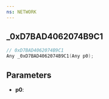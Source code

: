 ```yaml
---
ns: NETWORK
---
```

## _0xD7BAD4062074B9C1

```c
// 0xD7BAD4062074B9C1
Any _0xD7BAD4062074B9C1(Any p0);
```

## Parameters
* **p0**:
